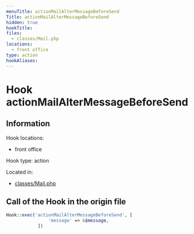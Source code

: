 ```yaml
---
menuTitle: actionMailAlterMessageBeforeSend
Title: actionMailAlterMessageBeforeSend
hidden: true
hookTitle: 
files:
  - classes/Mail.php
locations:
  - front office
type: action
hookAliases:
---
```


# Hook actionMailAlterMessageBeforeSend

## Information

Hook locations: 
  - front office

Hook type: action

Located in: 
  - [classes/Mail.php](https://github.com/PrestaShop/PrestaShop/blob/8.0.x/classes/Mail.php)

## Call of the Hook in the origin file

```php
Hook::exec('actionMailAlterMessageBeforeSend', [
                'message' => &$message,
            ])
```